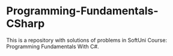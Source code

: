 # Programming-Fundamentals-CSharp
This is a repository with solutions of problems in SoftUni Course: Programming Fundamentals With C#.
